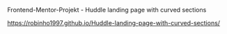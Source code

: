 Frontend-Mentor-Projekt - Huddle landing page with curved sections

https://robinho1997.github.io/Huddle-landing-page-with-curved-sections/
